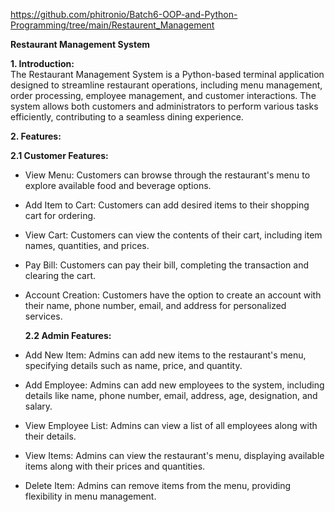 https://github.com/phitronio/Batch6-OOP-and-Python-Programming/tree/main/Restaurent_Management


**Restaurant Management System**

**1\. Introduction:**  
The Restaurant Management System is a Python-based terminal application designed to streamline restaurant operations, including menu management, order processing, employee management, and customer interactions. The system allows both customers and administrators to perform various tasks efficiently, contributing to a seamless dining experience.

**2\. Features:**

**2.1 Customer Features:**

- View Menu: Customers can browse through the restaurant's menu to explore available food and beverage options.  
- Add Item to Cart: Customers can add desired items to their shopping cart for ordering.  
- View Cart: Customers can view the contents of their cart, including item names, quantities, and prices.  
- Pay Bill: Customers can pay their bill, completing the transaction and clearing the cart.  
- Account Creation: Customers have the option to create an account with their name, phone number, email, and address for personalized services.  
    
  **2.2 Admin Features:**  
- Add New Item: Admins can add new items to the restaurant's menu, specifying details such as name, price, and quantity.  
- Add Employee: Admins can add new employees to the system, including details like name, phone number, email, address, age, designation, and salary.  
- View Employee List: Admins can view a list of all employees along with their details.  
- View Items: Admins can view the restaurant's menu, displaying available items along with their prices and quantities.  
- Delete Item: Admins can remove items from the menu, providing flexibility in menu management.



